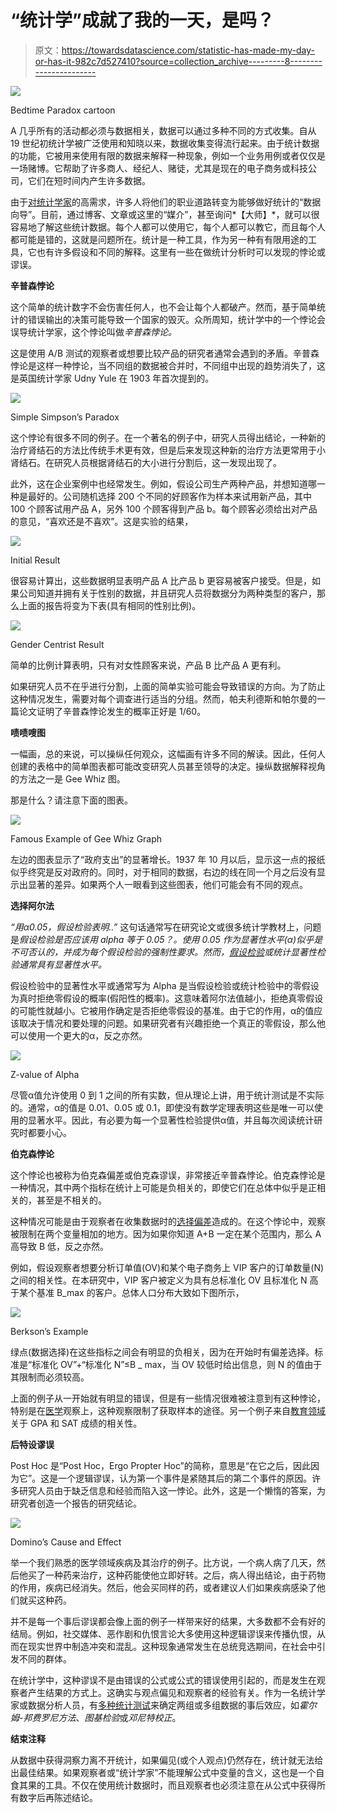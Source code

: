 # “统计学”成就了我的一天，是吗？

> 原文：<https://towardsdatascience.com/statistic-has-made-my-day-or-has-it-982c7d527410?source=collection_archive---------8----------------------->

![](img/56c3685896b51a9ccc51f789176bc8e0.png)

Bedtime Paradox cartoon

A 几乎所有的活动都必须与数据相关，数据可以通过多种不同的方式收集。自从 19 世纪初统计学被广泛使用和知晓以来，数据收集变得流行起来。由于统计数据的功能，它被用来使用有限的数据来解释一种现象，例如一个业务用例或者仅仅是一场赌博。它帮助了许多商人、经纪人、赌徒，尤其是现在的电子商务或科技公司，它们在短时间内产生许多数据。

由于[对统计学家](https://qz.com/1181278/statistician-is-one-of-the-fastest-growing-jobs-for-the-future/)的高需求，许多人将他们的职业道路转变为能够做好统计的“数据向导”。目前，通过博客、文章或这里的“媒介”，甚至询问*【大师】*，就可以很容易地了解这些统计数据。每个人都可以使用它，每个人都可以教它，而且每个人都可能是错的，这就是问题所在。统计是一种工具，作为另一种有有限用途的工具，它也有许多假设和不同的解释。这里有一些在做统计分析时可以发现的悖论或谬误。

**辛普森悖论**

这个简单的统计数字不会伤害任何人，也不会让每个人都破产。然而，基于简单统计的错误输出的决策可能导致一个国家的毁灭。众所周知，统计学中的一个悖论会误导统计学家，这个悖论叫做*辛普森悖论。*

这是使用 A/B 测试的观察者或想要比较产品的研究者通常会遇到的矛盾。辛普森悖论是这样一种悖论，当不同组的数据被合并时，不同组中出现的趋势消失了，这是英国统计学家 Udny Yule 在 1903 年首次提到的。

![](img/9d98e695d2875b7e86ec83958cf5da8d.png)

Simple Simpson’s Paradox

这个悖论有很多不同的例子。在一个著名的例子中，研究人员得出结论，一种新的治疗肾结石的方法比传统手术更有效，但是后来发现这种新的治疗方法更常用于小肾结石。在研究人员根据肾结石的大小进行分割后，这一发现出现了。

此外，这在企业案例中也经常发生。例如，假设公司生产两种产品，并想知道哪一种是最好的。公司随机选择 200 个不同的好顾客作为样本来试用新产品，其中 100 个顾客试用产品 A，另外 100 个顾客得到产品 b。每个顾客必须给出对产品的意见，“喜欢还是不喜欢”。这是实验的结果，

![](img/3bfd1a49ad19ca7b6ca2af5ef85ae04c.png)

Initial Result

很容易计算出，这些数据明显表明产品 A 比产品 b 更容易被客户接受。但是，如果公司知道并拥有关于性别的数据，并且研究人员将数据分为两种类型的客户，那么上面的报告将变为下表(具有相同的性别比例)。

![](img/cbc4a0899f28eceaed73b65553b2786f.png)

Gender Centrist Result

简单的比例计算表明，只有对女性顾客来说，产品 B 比产品 A 更有利。

如果研究人员不在乎进行分割，上面的简单实验可能会导致错误的方向。为了防止这种情况发生，需要对每个调查进行适当的分组。然而，帕夫利德斯和帕尔曼的一篇论文证明了辛普森悖论发生的概率正好是 1/60。

**啧啧嗖图**

一幅画，总的来说，可以操纵任何观众，这幅画有许多不同的解读。因此，任何人创建的表格中的简单图表都可能改变研究人员甚至领导的决定。操纵数据解释视角的方法之一是 Gee Whiz 图。

那是什么？请注意下面的图表。

![](img/471949c55751d9a3915ae927c23e4216.png)

Famous Example of Gee Whiz Graph

左边的图表显示了“政府支出”的显著增长。1937 年 10 月以后，显示这一点的报纸似乎终究是反对政府的。同时，对于相同的数据，右边的线在同一个月之后没有显示出显著的差异。如果两个人一眼看到这些图表，他们可能会有不同的观点。

**选择阿尔法**

*“用α0.05，假设检验表明..”* 这句话通常写在研究论文或很多统计学教材上，问题是*假设检验是否应该用 alpha 等于 0.05？。使用 0.05 作为显著性水平(α)似乎是不可否认的，并成为每个假设检验的强制性要求。然而，[假设检验](https://www.thoughtco.com/introduction-to-hypothesis-testing-3126336)或统计显著性检验通常具有显著性水平。*

假设检验中的显著性水平或通常写为 Alpha 是当假设检验或统计检验中的零假设为真时拒绝零假设的概率(假阳性的概率)。这意味着阿尔法值越小，拒绝真零假设的可能性就越小。它被用作确定是否拒绝零假设的基准。由于它的作用，α的值应该取决于情况和要处理的问题。如果研究者有兴趣拒绝一个真正的零假设，那么他可以使用一个更大的α，反之亦然。

![](img/e80a8701bfa60065fb9c25d60fde1ee8.png)

Z-value of Alpha

尽管α值允许使用 0 到 1 之间的所有实数，但从理论上讲，用于统计测试是不实际的。通常，α的值是 0.01、0.05 或 0.1，即使没有数学定理表明这些是唯一可以使用的显著水平。因此，有必要为每一个显著性检验提供α值，并且每次阅读统计研究时都要小心。

**伯克森悖论**

这个悖论也被称为伯克森偏差或伯克森谬误，非常接近辛普森悖论。伯克森悖论是一种情况，其中两个指标在统计上可能是负相关的，即使它们在总体中似乎是正相关的，甚至是不相关的。

这种情况可能是由于观察者在收集数据时的[选择偏差](https://catalogofbias.org/biases/selection-bias/)造成的。在这个悖论中，观察被限制在两个变量相加的地方。因为如果你知道 A+B 一定在某个范围内，那么 A 高导致 B 低，反之亦然。

例如，假设观察者想要分析订单值(OV)和某个电子商务上 VIP 客户的订单数量(N)之间的相关性。在本研究中，VIP 客户被定义为具有总标准化 OV 且标准化 N 高于某个基准 B_max 的客户。总体人口分布大致如下图所示，

![](img/c42c492bd76dcce4d444c1457ed738c3.png)

Berkson’s Example

绿点(数据选择)在这些指标之间会有明显的负相关，因为在开始时有偏差选择。标准是“标准化 OV”+“标准化 N”≤B _ max，当 OV 较低时给出信息，则 N 的值由于其限制而必须较高。

上面的例子从一开始就有明显的错误，但是有一些情况很难被注意到有这种悖论，特别是在[医学](https://www.quora.com/What-is-the-Berksonian-bias-in-epidemiology)观察上，这种观察限制了获取样本的途径。另一个例子来自[教育领域](https://brilliant.org/wiki/berksons-paradox/)关于 GPA 和 SAT 成绩的相关性。

**后特设谬误**

Post Hoc 是“Post Hoc，Ergo Propter Hoc”的简称，意思是“在它之后，因此因为它”。这是一个逻辑谬误，认为第一个事件是紧随其后的第二个事件的原因。许多研究人员由于缺乏信息和经验而陷入这一悖论。此外，这是一个懒惰的答案，为研究者创造一个报告的研究结论。

![](img/6e9a1efae13d3a3a09a6c94a5e8f218d.png)

Domino’s Cause and Effect

举一个我们熟悉的医学领域疾病及其治疗的例子。比方说，一个病人病了几天，然后他买了一种药来治疗，这种药能使他立即好转。之后，病人得出结论，由于药物的作用，疾病已经消失。然后，他会买同样的药，或者建议人们如果疾病感染了他们就买这种药。

并不是每一个事后谬误都会像上面的例子一样带来好的结果，大多数都不会有好的结局。例如，社交媒体、恶作剧和仇恨言论大多使用这种逻辑谬误来传播仇恨，从而在现实世界中制造冲突和混乱。这种现象通常发生在总统竞选期间，在社会中引发不同的群体。

在统计学中，这种谬误不是由错误的公式或公式的错误使用引起的，而是发生在观察者产生结果的方式上。这确实与观点偏见和观察者的经验有关。作为一名统计学家或数据分析人员，有[多种统计测试](http://www.statisticshowto.com/post-hoc/)来确定两组或多组数据的事后效应，如*霍尔姆-邦费罗尼方法*、*图基检验*或*邓尼特校正*。

**结束注释**

从数据中获得洞察力离不开统计，如果偏见(或个人观点)仍然存在，统计就无法给出最佳结果。如果观察者或“统计学家”不能理解公式中变量的含义，这也是一个自食其果的工具。不仅在使用统计数据时，而且观察者也必须注意在从公式中获得所有数字后再陈述结论。